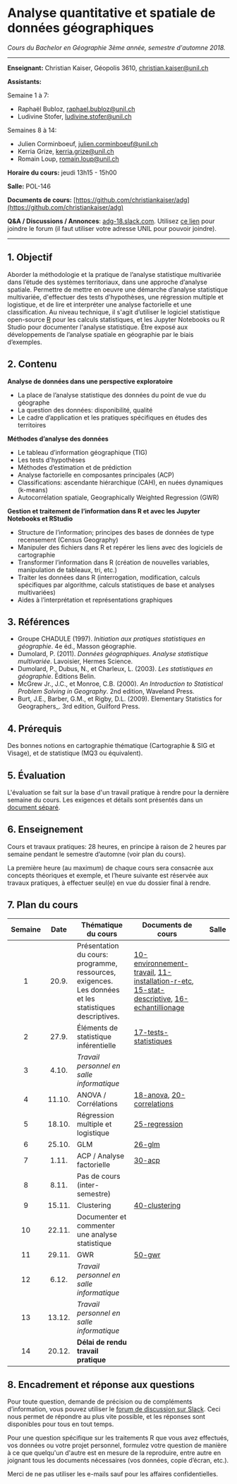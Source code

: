 # Analyse quantitative et spatiale de données géographiques

_Cours du Bachelor en Géographie 3ème année, semestre d'automne 2018._

---

__Enseignant:__ Christian Kaiser, Géopolis 3610, [christian.kaiser@unil.ch](mailto:christian.kaiser@unil.ch)

__Assistants:__

Semaine 1 à 7:

- Raphaël Bubloz, [raphael.bubloz@unil.ch](raphael.bubloz@unil.ch)
- Ludivine Stofer, [ludivine.stofer@unil.ch](ludivine.stofer@unil.ch)

Semaines 8 à 14:

- Julien Corminboeuf, [julien.corminboeuf@unil.ch](julien.corminboeuf@unil.ch)
- Kerria Grize, [kerria.grize@unil.ch](kerria.grize@unil.ch)
- Romain Loup, [romain.loup@unil.ch](romain.loup@unil.ch)

__Horaire du cours:__ jeudi 13h15 - 15h00

__Salle:__  POL-146

__Documents de cours:__ [https://github.com/christiankaiser/adg](https://github.com/christiankaiser/adg)

__Q&A / Discussions / Annonces__: [adg-18.slack.com](https://adg-18.slack.com). Utilisez [ce lien](https://join.slack.com/t/adg-18/signup) pour joindre le forum (il faut utiliser votre adresse UNIL pour pouvoir joindre).

---

## 1. Objectif

Aborder la méthodologie et la pratique de l’analyse statistique multivariée dans l’étude des systèmes territoriaux, dans une approche d’analyse spatiale. Permettre de mettre en oeuvre une démarche d’analyse statistique multivariée, d'effectuer des tests d'hypothèses, une régression multiple et logistique, et de lire et interpréter une analyse factorielle et une classification. Au niveau technique, il s'agit d’utiliser le logiciel statistique open-source [R](https://www.r-project.org/) pour les calculs statistiques, et les Jupyter Notebooks ou R Studio pour documenter l'analyse statistique. Être exposé aux développements de l’analyse spatiale en géographie par le biais d’exemples.

## 2. Contenu

__Analyse de données dans une perspective exploratoire__

- La place de l’analyse statistique des données du point de vue du géographe
- La question des données: disponibilité, qualité
- Le cadre d’application et les pratiques spécifiques en études des territoires

__Méthodes d’analyse des données__

- Le tableau d’information géographique (TIG)
- Les tests d'hypothèses
- Méthodes d’estimation et de prédiction
- Analyse factorielle en composantes principales (ACP)
- Classifications: ascendante hiérarchique (CAH), en nuées dynamiques (k-means)
- Autocorrélation spatiale, Geographically Weighted Regression (GWR)

__Gestion et traitement de l’information dans R et avec les Jupyter Notebooks et RStudio__

- Structure de l’information; principes des bases de données de type recensement (Census Geography)
- Manipuler des fichiers dans R et repérer les liens avec des logiciels de cartographie
- Transformer l’information dans R (création de nouvelles variables, manipulation de tableaux, tri, etc.)
- Traiter les données dans R (interrogation, modification, calculs spécifiques par algorithme, calculs statistiques de base et analyses multivariées)
- Aides à l’interprétation et représentations graphiques

## 3. Références

- Groupe CHADULE (1997). _Initiation aux pratiques statistiques en géographie_. 4e éd., Masson géographie.
- Dumolard, P. (2011). _Données géographiques. Analyse statistique multivariée_. Lavoisier, Hermes Science.
- Dumolard, P., Dubus, N., et Charleux, L. (2003). _Les statistiques en géographie_. Éditions Belin.
- McGrew Jr., J.C., et Monroe, C.B. (2000). _An Introduction to Statistical Problem Solving in Geography_. 2nd edition, Waveland Press.
- Burt, J.E., Barber, G.M., et Rigby, D.L. (2009). Elementary Statistics for Geographers_. 3rd edition, Guilford Press.

## 4. Prérequis

Des bonnes notions en cartographie thématique (Cartographie & SIG et Visage), et de statistique (MQ3 ou équivalent).

## 5. Évaluation

L'évaluation se fait sur la base d'un travail pratique à rendre pour la dernière semaine du cours. Les exigences et détails sont présentés dans un [document séparé](travail-pratique/README.md).

## 6. Enseignement

Cours et travaux pratiques: 28 heures, en principe à raison de 2 heures par semaine pendant le semestre d’automne (voir plan du cours).

La première heure (au maximum) de chaque cours sera consacrée aux concepts théoriques et exemple, et l’heure suivante est réservée aux travaux pratiques, à effectuer seul(e) en vue du dossier final à rendre.

## 7. Plan du cours

Semaine  | Date  | Thématique du cours | Documents de cours | Salle
:-------:|:-----:| --------------------|--------------------| -----
1        | 20.9. | Présentation du cours: programme, ressources, exigences.<br>Les données et les statistiques descriptives. | [10-environnement-travail](10-environnement-travail), [11-installation-r-etc](11-installation-r-etc), [15-stat-descriptive](15-stat-descriptive), [16-echantillionage](16-echantillionage)
2        | 27.9.  | Éléments de statistique inférentielle | [17-tests-statistiques](17-tests-statistiques)
3        | 4.10.  | _Travail personnel en salle informatique_
4        | 11.10. | ANOVA / Corrélations | [18-anova](18-anova), [20-correlations](20-correlations)
5        | 18.10. | Régression multiple et logistique | [25-regression](25-regression)
6        | 25.10. | GLM | [26-glm](26-glm)
7        | 1.11.  | ACP / Analyse factorielle | [30-acp](30-acp)
8        | 8.11.  | Pas de cours (inter-semestre)
9        | 15.11. | Clustering | [40-clustering](40-clustering) | 
10       | 22.11. | Documenter et commenter une analyse statistique
11       | 29.11. | GWR | [50-gwr](50-gwr) | 
12       | 6.12.  | _Travail personnel en salle informatique_ | | 
13       | 13.12. | _Travail personnel en salle informatique_
14       | 20.12. | __Délai de rendu travail pratique__


## 8. Encadrement et réponse aux questions

Pour toute question, demande de précision ou de compléments d’information, vous pouvez utiliser le [forum de discussion sur Slack](https://adg-18.slack.com). Ceci nous permet de répondre au plus vite possible, et les réponses sont disponibles pour tous en tout temps.

Pour une question spécifique sur les traitements R que vous avez effectués, vos données ou votre projet personnel, formulez votre question de manière à ce que quelqu'un d'autre est en mesure de la reproduire, entre autre en joignant tous les documents nécessaires (vos données, copie d’écran, etc.).

Merci de ne pas utiliser les e-mails sauf pour les affaires confidentielles.
